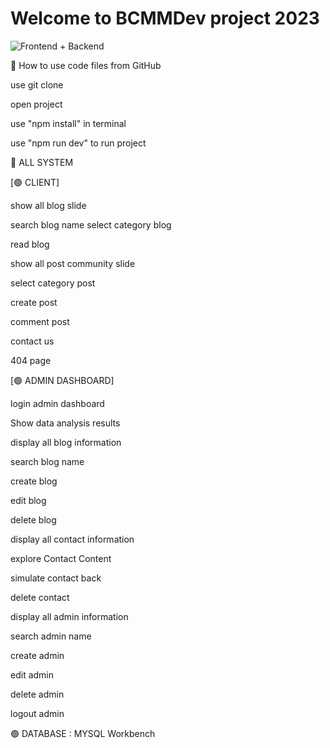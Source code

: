 # Welcome to BCMMDev project 2023

![Frontend + Backend](https://github.com/ChatchawanDew404/BCMMdev_project_2023/assets/89406698/800ff8fd-694b-4d37-ae9d-fc7d81316565)

💖 How to use code files from GitHub

 use git clone

 open project

 use "npm install" in terminal

 use "npm run dev" to run project

💖 ALL SYSTEM

[🟢 CLIENT]

 show all blog slide

search blog name
select category blog

 read blog

 show all post community slide

 select category post

 create post

 comment post

 contact us

 404 page

[🟢 ADMIN DASHBOARD]

 login admin dashboard

 Show data analysis results

 display all blog information

 search blog name

 create blog

 edit blog

 delete blog

 display all contact information

 explore Contact Content

 simulate contact back

 delete contact

 display all admin information

 search admin name

 create admin

 edit admin

 delete admin

 logout admin
 
 🟢 DATABASE : MYSQL Workbench
